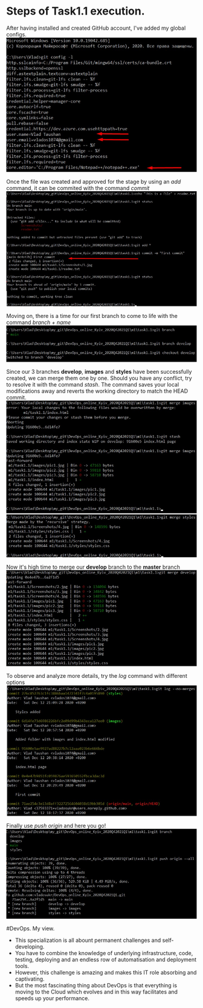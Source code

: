 # Steps of Task1.1 execution.

After having installed and created GitHub account, I've added my global configs.
![Screenshot_1](Screenshots/1.jpg)

Once the file was created and approved for the stage by using an *add* command, it can be commited with the command *commit*
![Screenshot_2](Screenshots/2.jpg)

Moving on, there is a time for our first branch to come to life with the command *branch + name*
![Screenshot_3](Screenshots/3.jpg)

Since our 3 branches **develop**, **images** and **styles** have been successfully created, we can merge them one by one.
Should you have any conflict, try to resolve it with the command *stash*. The command saves your local modifications away and reverts the working directory to match the HEAD commit.
![Screenshot_4](Screenshots/4.jpg)
![Screenshot_5](Screenshots/5.jpg)

Now it's high time to merge our **develop** branch to the **master** branch
![Screenshot_6](Screenshots/6.jpg)

To observe and analyze more details, try the *log* command with different options
![Screenshot_7](Screenshots/7.jpg)

Finally use *push origin* and here you go!
![Screenshot_8](Screenshots/8.jpg)
 
 
#DevOps. My view.

* This specialization is all abount permanent challenges and self-developing.
* You have to combine the knowledge of underlying infrastructure, code, testing, deploying and an endless row of automatisation and deployment tools.
* However, this challenge is amazing and makes this IT role absorbing and captivating.
* But the most fascinating thing about DevOps is that everything is moving to the Cloud which evolves and in this way facilitates and speeds up your performance.
